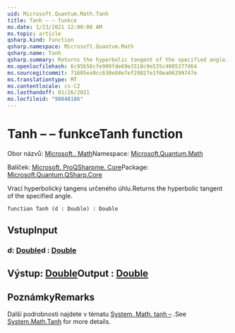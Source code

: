 ```yaml
---
uid: Microsoft.Quantum.Math.Tanh
title: Tanh – – funkce
ms.date: 1/23/2021 12:00:00 AM
ms.topic: article
qsharp.kind: function
qsharp.namespace: Microsoft.Quantum.Math
qsharp.name: Tanh
qsharp.summary: Returns the hyperbolic tangent of the specified angle.
ms.openlocfilehash: 6c95b56cfe999fde69e3318c9e535c4005377d64
ms.sourcegitcommit: 71605ea9cc630e84e7ef29027e1f0ea06299747e
ms.translationtype: MT
ms.contentlocale: cs-CZ
ms.lasthandoff: 01/26/2021
ms.locfileid: "98848186"
---
```

# <a name="tanh-function"></a><span data-ttu-id="8a552-102">Tanh – – funkce</span><span class="sxs-lookup"><span data-stu-id="8a552-102">Tanh function</span></span>

<span data-ttu-id="8a552-103">Obor názvů: [Microsoft.. Math](xref:Microsoft.Quantum.Math)</span><span class="sxs-lookup"><span data-stu-id="8a552-103">Namespace: [Microsoft.Quantum.Math](xref:Microsoft.Quantum.Math)</span></span>

<span data-ttu-id="8a552-104">Balíček: [Microsoft. ProQSharpme. Core](https://nuget.org/packages/Microsoft.Quantum.QSharp.Core)</span><span class="sxs-lookup"><span data-stu-id="8a552-104">Package: [Microsoft.Quantum.QSharp.Core](https://nuget.org/packages/Microsoft.Quantum.QSharp.Core)</span></span>


<span data-ttu-id="8a552-105">Vrací hyperbolický tangens určeného úhlu.</span><span class="sxs-lookup"><span data-stu-id="8a552-105">Returns the hyperbolic tangent of the specified angle.</span></span>

```qsharp
function Tanh (d : Double) : Double
```


## <a name="input"></a><span data-ttu-id="8a552-106">Vstup</span><span class="sxs-lookup"><span data-stu-id="8a552-106">Input</span></span>

### <a name="d--double"></a><span data-ttu-id="8a552-107">d: [Double](xref:microsoft.quantum.lang-ref.double)</span><span class="sxs-lookup"><span data-stu-id="8a552-107">d : [Double](xref:microsoft.quantum.lang-ref.double)</span></span>





## <a name="output--double"></a><span data-ttu-id="8a552-108">Výstup: [Double](xref:microsoft.quantum.lang-ref.double)</span><span class="sxs-lookup"><span data-stu-id="8a552-108">Output : [Double](xref:microsoft.quantum.lang-ref.double)</span></span>



## <a name="remarks"></a><span data-ttu-id="8a552-109">Poznámky</span><span class="sxs-lookup"><span data-stu-id="8a552-109">Remarks</span></span>

<span data-ttu-id="8a552-110">Další podrobnosti najdete v tématu [System. Math. tanh –](https://docs.microsoft.com/dotnet/api/system.math.tanh) .</span><span class="sxs-lookup"><span data-stu-id="8a552-110">See [System.Math.Tanh](https://docs.microsoft.com/dotnet/api/system.math.tanh) for more details.</span></span>